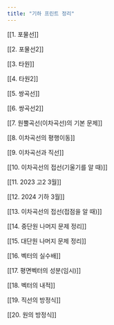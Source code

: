 ```yaml
---
title: "기하 프린트 정리"
---
```


[[1. 포물선]]


[[2. 포물선2]]


[[3. 타원]]


[[4. 타원2]]


[[5. 쌍곡선]]


[[6. 쌍곡선2]]


[[7. 원뿔곡선(이차곡선)의 기본 문제]]


[[8. 이차곡선의 평행이동]]


[[9. 이차곡선과 직선]]


[[10. 이차곡선의 접선(기울기를 알 때)]]


[[11. 2023 고2 3월]]


[[12. 2024 기하 3월]]


[[13. 이차곡선의 접선(접점을 알 때)]]


[[14. 중단원 나머지 문제 정리]]


[[15. 대단원 나머지 문제 정리]]


[[16. 벡터의 실수배]]


[[17. 평면벡터의 성분(임시)]]


[[18. 벡터의 내적]]


[[19. 직선의 방정식]]


[[20. 원의 방정식]]